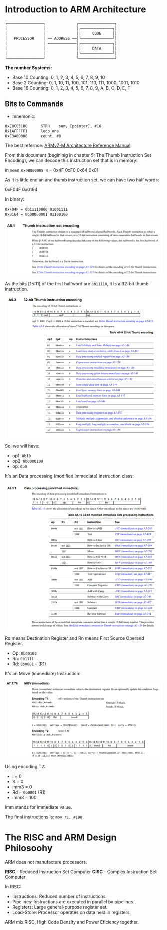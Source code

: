 # Introduction to ARM Architecture

```
┌────────────────┐              ┌────────────────┐
│                │              │┌──────────────┐│
│                │              ││     CODE     ││
│   PROCESSOR    │ ―― ADDRESS ―→│└──────────────┘│
│                │ ←――――――――――――│┌──────────────┐│
│                │              ││     DATA     ││
│                │              │└──────────────┘│
└────────────────┘              └────────────────┘
```

**The number Systems:** 

- Base 10 Counting:  0, 1, 2, 3, 4, 5, 6, 7, 8, 9, 10
- Base 2 Counting:  0, 1, 10, 11, 100, 101, 110, 111, 1000, 1001, 1010
- Base 16 Counting:  0, 1, 2, 3, 4, 5, 6, 7, 8, 9, A, B, C, D, E, F

## Bits to Commands

- mnemonic:

```
0xE0CC31B0      STRH    sum, [pointer], #16
0x1AFFFFF1      loop_one
0xE3A0D008      count, #8
```

The best refernce: [ARMv7-M Architecture Reference Manual](https://developer.arm.com/documentation/ddi0403/latest/)

From this document (begininig in chapter 5: The Thumb Instruction Set Encoding),
we can decode this instruction set that is in memory:

in `mem8 0x08000008 4` = 0x4F 0xF0 0x64 0x01

As it is little endian and thumb instruction set, we can have two half words:

0xF04F 0x0164

In binary:

```
0xF04F = 0b11110000 01001111
0x0164 = 0b00000001 01100100
```

![image](image_01.png)

As the bits \[15:11\] of the first halfword are `0b11110`, it is a 32-bit thumb instruction.

![image](image_02.png)

So, we will have:

- op1: `0b10`
- op2: `0b0000100`
- op: `0b0`

It's an Data processing (modified immediate) instruction class:

![image](image_03.png)

Rd means Destination Register and Rn means First Source Operand Register.

- Op: `0b00100`
- Rn: `0b1111`
- Rd: `0b0001` - (R1)

It's an Move (immediate) Instruction:

![image](image_04.png)

Using encoding T2:

- i = 0
- S = 0
- imm3 = 0
- Rd = `0b0001` (R1)
- imm8 = 100

imm stands for immediate value.

The final instructions is: `mov r1, #100`

# The RISC and ARM Design Philosoohy

ARM does not manufacture processors.

**RISC** - Reduced Instruction Set Computer
**CISC** - Complex Instruction Set Computer

In RISC:

- Instructions: Reduced number of instructions.
- Pipelines: Instructions are executed in parallel by pipelines.
- Registers: Large general-purpose register set.
- Load-Store: Processor operates on data held in registers.

ARM mix RISC, High Code Density and Power Eficiency together.


